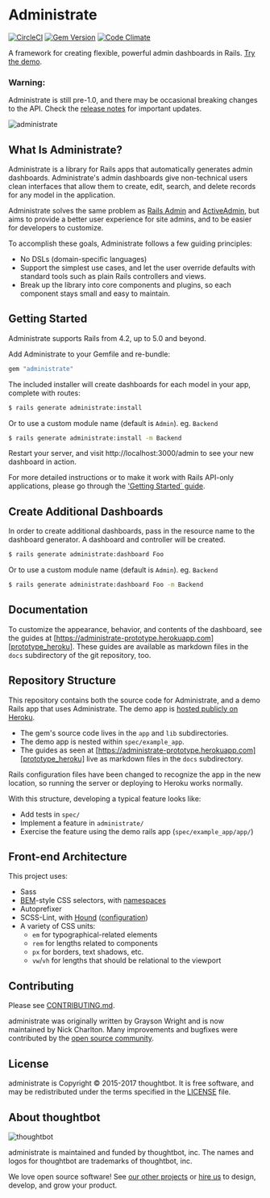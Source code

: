 # Administrate

[![CircleCI](https://img.shields.io/circleci/project/github/thoughtbot/administrate.svg)](https://circleci.com/gh/thoughtbot/administrate/tree/master)
[![Gem Version](https://badge.fury.io/rb/administrate.svg)](https://badge.fury.io/rb/administrate)
[![Code Climate](https://codeclimate.com/github/thoughtbot/administrate/badges/gpa.svg)](https://codeclimate.com/github/thoughtbot/administrate)

A framework for creating flexible, powerful admin dashboards in Rails.
[Try the demo][demo].

### Warning:

Administrate is still pre-1.0,
and there may be occasional breaking changes to the API.
Check the [release notes] for important updates.

[release notes]: https://github.com/thoughtbot/administrate/releases

![administrate](https://cloud.githubusercontent.com/assets/903327/25823003/a5cc6aee-3408-11e7-8bcb-c62bb7addf40.png)

## What Is Administrate?

Administrate is a library for Rails apps
that automatically generates admin dashboards.
Administrate's admin dashboards give non-technical users clean interfaces
that allow them to create, edit, search, and delete records
for any model in the application.

Administrate solves the same problem as [Rails Admin] and [ActiveAdmin],
but aims to provide a better user experience for site admins,
and to be easier for developers to customize.

To accomplish these goals, Administrate follows a few guiding principles:

- No DSLs (domain-specific languages)
- Support the simplest use cases, and let the user override defaults with
  standard tools such as plain Rails controllers and views.
- Break up the library into core components and plugins,
  so each component stays small and easy to maintain.

[Rails Admin]: https://github.com/sferik/rails_admin
[ActiveAdmin]: http://activeadmin.info/

## Getting Started

Administrate supports Rails from 4.2, up to 5.0 and beyond.

Add Administrate to your Gemfile and re-bundle:

```ruby
gem "administrate"
```

The included installer will create dashboards for each model in your
app, complete with routes:

```bash
$ rails generate administrate:install
```
Or to use a custom module name (default is `Admin`). eg. `Backend`
```bash
$ rails generate administrate:install -m Backend
```

Restart your server, and visit http://localhost:3000/admin
to see your new dashboard in action.

For more detailed instructions or to make it work with Rails API-only applications, please go through the ['Getting Started` guide](https://administrate-prototype.herokuapp.com/getting_started).


## Create Additional Dashboards

In order to create additional dashboards, pass in the resource name to
the dashboard generator. A dashboard and controller will be created.

```bash
$ rails generate administrate:dashboard Foo
```
Or to use a custom module name (default is `Admin`). eg. `Backend`
```bash
$ rails generate administrate:dashboard Foo -m Backend
```

## Documentation

To customize the appearance, behavior, and contents of the dashboard,
see the guides at
[https://administrate-prototype.herokuapp.com][prototype_heroku].
These guides are available as markdown files in the `docs` subdirectory of the
git repository, too.

## Repository Structure

This repository contains both the source code for Administrate,
and a demo Rails app that uses Administrate.
The demo app is [hosted publicly on Heroku][demo].

- The gem's source code lives in the `app` and `lib` subdirectories.
- The demo app is nested within `spec/example_app`.
- The guides as seen at
  [https://administrate-prototype.herokuapp.com][prototype_heroku] live as
  markdown files in the `docs` subdirectory.

Rails configuration files have been changed
to recognize the app in the new location,
so running the server or deploying to Heroku works normally.

With this structure, developing a typical feature looks like:

- Add tests in `spec/`
- Implement a feature in `administrate/`
- Exercise the feature using the demo rails app (`spec/example_app/app/`)

## Front-end Architecture

This project uses:

- Sass
- [BEM]-style CSS selectors, with [namespaces]
- Autoprefixer
- SCSS-Lint, with [Hound] ([configuration](.scss-lint.yml))
- A variety of CSS units:
  - `em` for typographical-related elements
  - `rem` for lengths related to components
  - `px` for borders, text shadows, etc.
  - `vw`/`vh` for lengths that should be relational to the viewport

[BEM]: http://csswizardry.com/2013/01/mindbemding-getting-your-head-round-bem-syntax/
[namespaces]: http://csswizardry.com/2015/03/more-transparent-ui-code-with-namespaces/
[Hound]: https://houndci.com/

## Contributing

Please see [CONTRIBUTING.md](/CONTRIBUTING.md).

administrate was originally written by Grayson Wright and is now maintained by
Nick Charlton. Many improvements and bugfixes were contributed by the [open
source
community](https://github.com/thoughtbot/administrate/graphs/contributors).

## License

administrate is Copyright © 2015-2017 thoughtbot.
It is free software, and may be redistributed under the terms specified in the
[LICENSE](/LICENSE.md) file.

## About thoughtbot

![thoughtbot](http://presskit.thoughtbot.com/images/thoughtbot-logo-for-readmes.svg)

administrate is maintained and funded by thoughtbot, inc.
The names and logos for thoughtbot are trademarks of thoughtbot, inc.

We love open source software!
See [our other projects][community] or
[hire us][hire] to design, develop, and grow your product.

[demo]: https://administrate-prototype.herokuapp.com/admin
[prototype_heroku]: https://administrate-prototype.herokuapp.com
[community]: https://thoughtbot.com/community?utm_source=github
[hire]: https://thoughtbot.com?utm_source=github
